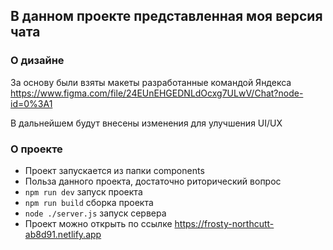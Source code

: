 ## В данном проекте представленная моя версия чата

### О дизайне

За основу были взяты макеты разработанные командой Яндекса https://www.figma.com/file/24EUnEHGEDNLdOcxg7ULwV/Chat?node-id=0%3A1

В дальнейшем будут внесены изменения для улучшения UI/UX

### О проекте

- Проект запускается из папки components
- Польза данного проекта, достаточно риторический вопрос
- `npm run dev` запуск проекта
- `npm run build` сборка проекта
- `node ./server.js` запуск сервера
- Проект можно открыть по ссылке https://frosty-northcutt-ab8d91.netlify.app
